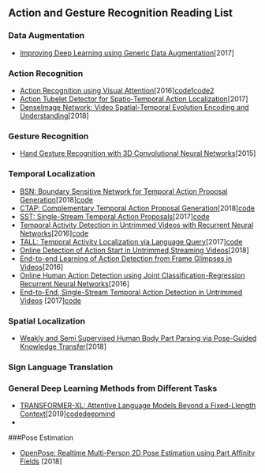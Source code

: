 ###
## Action and Gesture Recognition Reading List
### Data Augmentation
* [Improving Deep Learning using Generic Data Augmentation](https://arxiv.org/pdf/1708.06020.pdf)[2017]

### Action Recognition
* [Action Recognition using Visual Attention](https://arxiv.org/pdf/1511.04119v3.pdf)[2016][code1](https://github.com/gaoqianmiao/Summer-project)[code2](https://github.com/kracwarlock/action-recognition-visual-attention)
* [Action Tubelet Detector for Spatio-Temporal Action Localization](https://arxiv.org/pdf/1705.01861v3.pdf)[2017]
* [DenseImage Network: Video Spatial-Temporal Evolution Encoding and Understanding](https://arxiv.org/pdf/1805.07550.pdf)[2018]

### Gesture Recognition
* [Hand Gesture Recognition with 3D Convolutional Neural Networks](https://research.nvidia.com/sites/default/files/pubs/2015-06_Hand-Gesture-Recognition/CVPRW2015-3DCNN.pdf)[2015]

### Temporal Localization
* [BSN: Boundary Sensitive Network for Temporal Action Proposal Generation](https://arxiv.org/pdf/1806.02964v3.pdf)[2018][code](https://github.com/wzmsltw/BSN-boundary-sensitive-network)
* [CTAP: Complementary Temporal Action Proposal Generation](https://arxiv.org/pdf/1807.04821.pdf)[2018][code](https://github.com/jiyanggao/CTAP)
* [SST: Single-Stream Temporal Action Proposals](http://vision.stanford.edu/pdf/buch2017cvpr.pdf)[2017][code](https://github.com/shyamal-b/sst/)
* [Temporal Activity Detection in Untrimmed Videos with Recurrent Neural Networks](https://arxiv.org/pdf/1608.08128v3.pdf)[2016][code](https://github.com/imatge-upc/activitynet-2016-cvprw)
* [TALL: Temporal Activity Localization via Language Query](https://arxiv.org/pdf/1705.02101v2.pdf)[2017][code](https://github.com/jiyanggao/TALL)
* [Online Detection of Action Start in Untrimmed,Streaming Videos](http://openaccess.thecvf.com/content_ECCV_2018/papers/Zheng_Shou_Online_Detection_of_ECCV_2018_paper.pdf)[2018]
* [End-to-end Learning of Action Detection from Frame Glimpses in Videos](http://ai.stanford.edu/~syyeung/resources/YeuRusMorLiCvpr16.pdf)[2016]
* [Online Human Action Detection using Joint Classification-Regression Recurrent Neural Networks](https://arxiv.org/pdf/1604.05633.pdf)[2016]
* [End-to-End, Single-Stream Temporal Action Detection in Untrimmed Videos](http://vision.stanford.edu/pdf/buch2017bmvc.pdf) [2017][code](https://github.com/shyamal-b/ss-tad)

### Spatial Localization
* [Weakly and Semi Supervised Human Body Part Parsing via Pose-Guided Knowledge Transfer](https://arxiv.org/pdf/1805.04310v1.pdf)[2018]

### Sign Language Translation

### General Deep Learning Methods from Different Tasks
* [TRANSFORMER-XL: Attentive Language Models Beyond a Fixed-Llength Context](https://arxiv.org/pdf/1901.02860.pdf)[2019][code](https://github.com/kimiyoung/transformer-xl)[deepmind](https://ai.googleblog.com/2019/01/transformer-xl-unleashing-potential-of.html)
* [](https://www.sciencedirect.com/science/article/pii/S0925231217315928)

###Pose Estimation
* [OpenPose: Realtime Multi-Person 2D Pose Estimation using Part Affinity Fields](https://arxiv.org/pdf/1812.08008.pdf) [2018]